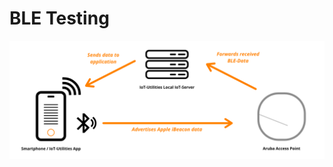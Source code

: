 # BLE Testing

![Concept of BLE-Testing](https://github.com/FluegelsApps/iot-utilities/raw/documentation-dev/docs/images/ble_testing_graphic.png)
